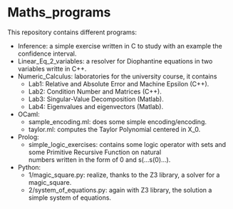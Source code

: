 # Maths_programs

This repository contains different programs:
  + Inference: a simple exercise written in C to study with an example the confidence interval.
  + Linear_Eq_2_variables: a resolver for Diophantine equations in two variables writte in C++.
  + Numeric_Calculus: laboratories for the university course, it contains
    - Lab1: Relative and Absolute Error and Machine Epsilon (C++).
    - Lab2: Condition Number and Matrices (C++).
    - Lab3: Singular-Value Decomposition (Matlab).
    - Lab4: Eigenvalues and eigenvectors (Matlab).
  + OCaml:
    - sample_encoding.ml: does some simple encoding/encoding.
    - taylor.ml: computes the Taylor Polynomial centered in X_0.
  + Prolog:
    - simple_logic_exercises: contains some logic operator with sets and some Primitive Recursive Function on natural       
      numbers written in the form of 0 and s(...s(0)...).
  + Python:
    - 1/magic_square.py: realize, thanks to the Z3 library, a solver for a magic_square.
    - 2/system_of_equations.py: again with Z3 library, the solution a simple system of equations.

